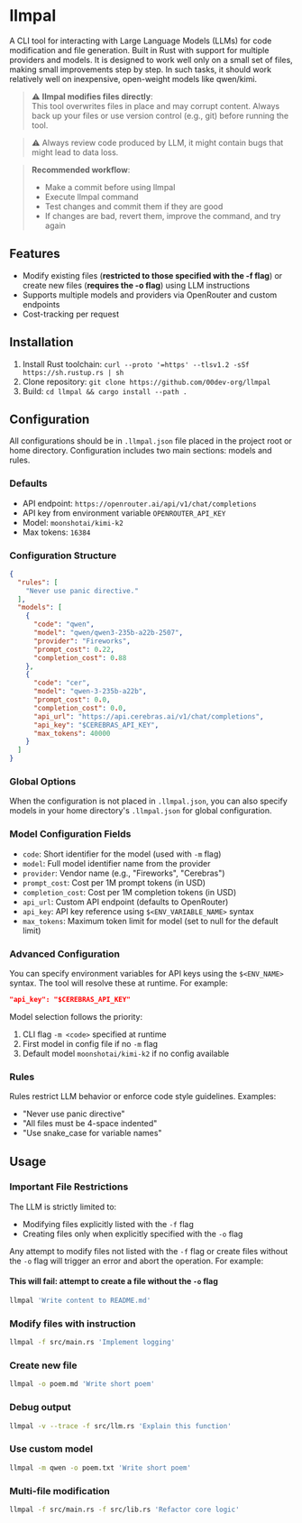# llmpal

A CLI tool for interacting with Large Language Models (LLMs) for code modification and file generation. Built in Rust with support for multiple providers and models.
It is designed to work well only on a small set of files, making small improvements step by step. In such tasks, it should work relatively well on inexpensive, open-weight models like qwen/kimi.

> ⚠️ **llmpal modifies files directly**:  
> This tool overwrites files in place and may corrupt content. Always back up your files or use version control (e.g., git) before running the tool.

> ⚠️ Always review code produced by LLM, it might contain bugs that might lead to data loss. 

> **Recommended workflow**:  
> - Make a commit before using llmpal  
> - Execute llmpal command
> - Test changes and commit them if they are good
> - If changes are bad, revert them, improve the command, and try again

## Features
- Modify existing files (**restricted to those specified with the -f flag**) or create new files (**requires the -o flag**) using LLM instructions
- Supports multiple models and providers via OpenRouter and custom endpoints
- Cost-tracking per request

## Installation
1. Install Rust toolchain: `curl --proto '=https' --tlsv1.2 -sSf https://sh.rustup.rs | sh`
2. Clone repository: `git clone https://github.com/00dev-org/llmpal`
3. Build: `cd llmpal && cargo install --path .`

## Configuration
All configurations should be in `.llmpal.json` file placed in the project root or home directory. Configuration includes two main sections: models and rules.

### Defaults
- API endpoint: `https://openrouter.ai/api/v1/chat/completions`
- API key from environment variable `OPENROUTER_API_KEY`
- Model: `moonshotai/kimi-k2`
- Max tokens: `16384`

### Configuration Structure
```json
{
  "rules": [
    "Never use panic directive."
  ],
  "models": [
    {
      "code": "qwen",
      "model": "qwen/qwen3-235b-a22b-2507",
      "provider": "Fireworks",
      "prompt_cost": 0.22,
      "completion_cost": 0.88
    },
    {
      "code": "cer",
      "model": "qwen-3-235b-a22b",
      "prompt_cost": 0.0,
      "completion_cost": 0.0,
      "api_url": "https://api.cerebras.ai/v1/chat/completions",
      "api_key": "$CEREBRAS_API_KEY",
      "max_tokens": 40000
    }
  ]
}
```

### Global Options
When the configuration is not placed in `.llmpal.json`, you can also specify models in your home directory's `.llmpal.json` for global configuration.

### Model Configuration Fields
- `code`: Short identifier for the model (used with `-m` flag)
- `model`: Full model identifier name from the provider
- `provider`: Vendor name (e.g., "Fireworks", "Cerebras")
- `prompt_cost`: Cost per 1M prompt tokens (in USD)
- `completion_cost`: Cost per 1M completion tokens (in USD)
- `api_url`: Custom API endpoint (defaults to OpenRouter)
- `api_key`: API key reference using `$<ENV_VARIABLE_NAME>` syntax
- `max_tokens`: Maximum token limit for model (set to null for the default limit)

### Advanced Configuration
You can specify environment variables for API keys using the `$<ENV_NAME>` syntax. The tool will resolve these at runtime. For example:
```json
"api_key": "$CEREBRAS_API_KEY"
```

Model selection follows the priority:
1. CLI flag `-m <code>` specified at runtime
2. First model in config file if no `-m` flag
3. Default model `moonshotai/kimi-k2` if no config available

### Rules
Rules restrict LLM behavior or enforce code style guidelines. Examples:
- "Never use panic directive"
- "All files must be 4-space indented"
- "Use snake_case for variable names"

## Usage
### Important File Restrictions
The LLM is strictly limited to:
- Modifying files explicitly listed with the `-f` flag
- Creating files only when explicitly specified with the `-o` flag

Any attempt to modify files not listed with the `-f` flag or create files without the `-o` flag will trigger an error and abort the operation. For example:
#### This will fail: attempt to create a file without the `-o` flag
```bash
llmpal 'Write content to README.md'
```

### Modify files with instruction
```bash
llmpal -f src/main.rs 'Implement logging'
```
### Create new file
```bash
llmpal -o poem.md 'Write short poem'
```
### Debug output
```bash
llmpal -v --trace -f src/llm.rs 'Explain this function'
```
### Use custom model
```bash
llmpal -m qwen -o poem.txt 'Write short poem'
```
### Multi-file modification
```bash
llmpal -f src/main.rs -f src/lib.rs 'Refactor core logic'
```